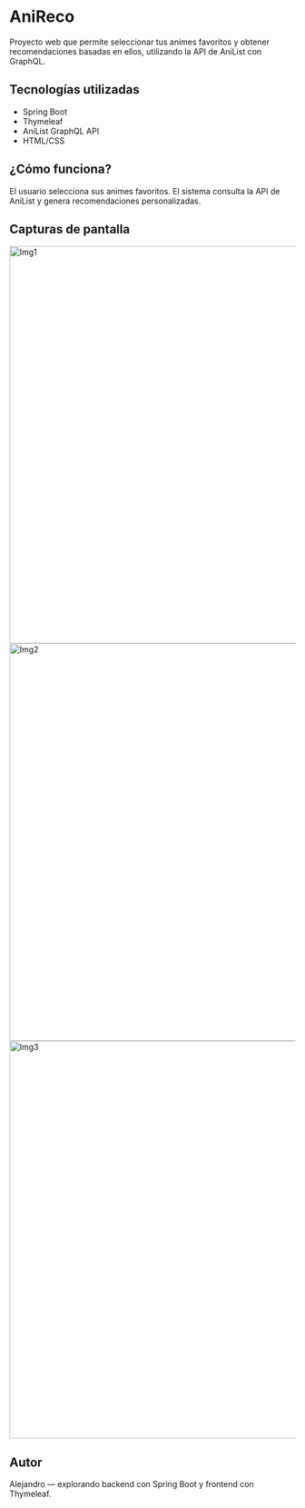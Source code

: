 # AniReco

Proyecto web que permite seleccionar tus animes favoritos y obtener recomendaciones basadas en ellos, utilizando la API de AniList con GraphQL.

## Tecnologías utilizadas

- Spring Boot
- Thymeleaf
- AniList GraphQL API
- HTML/CSS

## ¿Cómo funciona?

El usuario selecciona sus animes favoritos. El sistema consulta la API de AniList y genera recomendaciones personalizadas.

## Capturas de pantalla

<img width="700" alt="Img1" src="https://github.com/user-attachments/assets/175430fb-75fc-4343-a46a-73da9371b3c6" />
<img width="700" alt="Img2" src="https://github.com/user-attachments/assets/2f17cca0-f599-4e65-a6e5-b330fe595b2a" />
<img width="700" alt="Img3" src="https://github.com/user-attachments/assets/b4f42043-72d4-4cdc-a357-1530fb0397e2" />

## Autor

Alejandro — explorando backend con Spring Boot y frontend con Thymeleaf.

